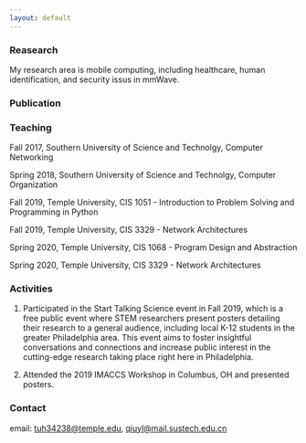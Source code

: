 ```yaml
---
layout: default
---
```


### Reasearch
My research area is mobile computing, including healthcare, human identification, and security issus in mmWave. 

### Publication

### Teaching

Fall 2017, Southern University of Science and Technolgy, Computer Networking 

Spring 2018, Southern University of Science and Technolgy, Computer Organization

Fall 2019, Temple University, CIS 1051 - Introduction to Problem Solving and Programming in Python

Fall 2019, Temple University, CIS 3329 - Network Architectures

Spring 2020, Temple University, CIS 1068 - Program Design and Abstraction

Spring 2020, Temple University, CIS 3329 - Network Architectures

### Activities

1. Participated in the Start Talking Science event in Fall 2019, which is a free public event where STEM researchers present posters detailing their research to a general audience, including local K-12 students in the greater Philadelphia area. This event aims to foster insightful conversations and connections and increase public interest in the cutting-edge research taking place right here in Philadelphia.

2. Attended the 2019 IMACCS Workshop in Columbus, OH and presented posters.

### Contact

email: tuh34238@temple.edu, qiuyl@mail.sustech.edu.cn

